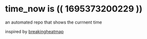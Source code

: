 # time_now is (( 1695373200229 ))

an automated repo that shows the currnent time

inspired by [breakingheatmap](https://github.com/breakingheatmap/breakingheatmap)